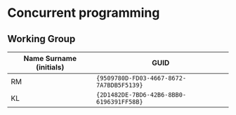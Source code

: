# Concurrent programming

## Working Group

| Name Surname (initials) | GUID                                     |
| ----------------------- | ---------------------------------------- |
| RM                      | `{9509780D-FD03-4667-8672-7A7BDB5F5139}` |
| KL                      | `{2D1482DE-7BD6-42B6-8BB0-6196391FF58B}` |
